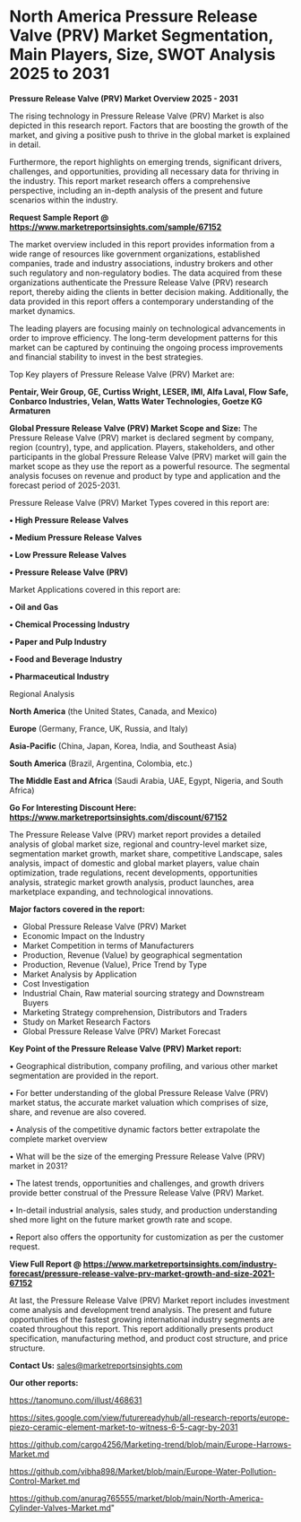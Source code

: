 # North America Pressure Release Valve (PRV) Market Segmentation, Main Players, Size, SWOT Analysis 2025 to 2031

<Strong> Pressure Release Valve (PRV) Market Overview 2025 - 2031</strong>

The rising technology in Pressure Release Valve (PRV) Market is also depicted in this research report. Factors that are boosting the growth of the market, and giving a positive push to thrive in the global market is explained in detail.

Furthermore, the report highlights on emerging trends, significant drivers, challenges, and opportunities, providing all necessary data for thriving in the industry. This report market research offers a comprehensive perspective, including an in-depth analysis of the present and future scenarios within the industry.

<strong>Request Sample Report @ <a href=https://www.marketreportsinsights.com/sample/67152>https://www.marketreportsinsights.com/sample/67152</a></strong>

The market overview included in this report provides information from a wide range of resources like government organizations, established companies, trade and industry associations, industry brokers and other such regulatory and non-regulatory bodies. The data acquired from these organizations authenticate the Pressure Release Valve (PRV) research report, thereby aiding the clients in better decision making. Additionally, the data provided in this report offers a contemporary understanding of the market dynamics.

The leading players are focusing mainly on technological advancements in order to improve efficiency. The long-term development patterns for this market can be captured by continuing the ongoing process improvements and financial stability to invest in the best strategies.

Top Key players of Pressure Release Valve (PRV) Market are:

<strong>Pentair, Weir Group, GE, Curtiss Wright, LESER, IMI, Alfa Laval, Flow Safe, Conbarco Industries, Velan, Watts Water Technologies, Goetze KG Armaturen</strong>

<strong><b>Global Pressure Release Valve (PRV) Market Scope and Size:</b></strong>
The Pressure Release Valve (PRV) market is declared segment by company, region (country), type, and application. Players, stakeholders, and other participants in the global Pressure Release Valve (PRV) market will gain the market scope as they use the report as a powerful resource. The segmental analysis focuses on revenue and product by type and application and the forecast period of 2025-2031.

Pressure Release Valve (PRV) Market Types covered in this report are:

<strong>• High Pressure Release Valves

• Medium Pressure Release Valves

• Low Pressure Release Valves

• Pressure Release Valve (PRV)</strong>

Market Applications covered in this report are:

<strong>• Oil and Gas

• Chemical Processing Industry

• Paper and Pulp Industry

• Food and Beverage Industry

• Pharmaceutical Industry</strong> 

Regional Analysis

<strong>North America</strong> (the United States, Canada, and Mexico)

<strong>Europe</strong> (Germany, France, UK, Russia, and Italy)

<strong>Asia-Pacific</strong> (China, Japan, Korea, India, and Southeast Asia)

<strong>South America</strong> (Brazil, Argentina, Colombia, etc.)

<strong>The Middle East and Africa</strong> (Saudi Arabia, UAE, Egypt, Nigeria, and South Africa)

<strong>Go For Interesting Discount Here: <a href=https://www.marketreportsinsights.com/discount/67152>https://www.marketreportsinsights.com/discount/67152</a></strong>

The Pressure Release Valve (PRV) market report provides a detailed analysis of global market size, regional and country-level market size, segmentation market growth, market share, competitive Landscape, sales analysis, impact of domestic and global market players, value chain optimization, trade regulations, recent developments, opportunities analysis, strategic market growth analysis, product launches, area marketplace expanding, and technological innovations.

<strong><b>Major factors covered in the report:</b></strong>
<ul>
  <li>Global Pressure Release Valve (PRV) Market </li>
  <li>Economic Impact on the Industry</li>
  <li>Market Competition in terms of Manufacturers</li>
  <li>Production, Revenue (Value) by geographical segmentation</li>
  <li>Production, Revenue (Value), Price Trend by Type</li>
  <li>Market Analysis by Application</li>
  <li>Cost Investigation</li>
  <li>Industrial Chain, Raw material sourcing strategy and Downstream Buyers</li>
  <li>Marketing Strategy comprehension, Distributors and Traders</li>
  <li>Study on Market Research Factors</li>
  <li>Global Pressure Release Valve (PRV) Market Forecast</li>
</ul>

<strong><b>Key Point of the Pressure Release Valve (PRV) Market report:</b></strong>

• Geographical distribution, company profiling, and various other market segmentation are provided in the report.

• For better understanding of the global Pressure Release Valve (PRV) market status, the accurate market valuation which comprises of size, share, and revenue are also covered.

• Analysis of the competitive dynamic factors better extrapolate the complete market overview

• What will be the size of the emerging Pressure Release Valve (PRV) market in 2031?

• The latest trends, opportunities and challenges, and growth drivers provide better construal of the Pressure Release Valve (PRV) Market.

• In-detail industrial analysis, sales study, and production understanding shed more light on the future market growth rate and scope.

• Report also offers the opportunity for customization as per the customer request.

<strong><b>View Full Report @ <a href=https://www.marketreportsinsights.com/industry-forecast/pressure-release-valve-prv-market-growth-and-size-2021-67152>https://www.marketreportsinsights.com/industry-forecast/pressure-release-valve-prv-market-growth-and-size-2021-67152</a></b></strong>


At last, the Pressure Release Valve (PRV) Market report includes investment come analysis and development trend analysis. The present and future opportunities of the fastest growing international industry segments are coated throughout this report. This report additionally presents product specification, manufacturing method, and product cost structure, and price structure.

<strong>Contact Us:</strong>
sales@marketreportsinsights.com

<strong>Our other reports:</strong>

<a href=https://tanomuno.com/illust/468631>https://tanomuno.com/illust/468631</a>

<a href=https://sites.google.com/view/futurereadyhub/all-research-reports/europe-piezo-ceramic-element-market-to-witness-6-5-cagr-by-2031>https://sites.google.com/view/futurereadyhub/all-research-reports/europe-piezo-ceramic-element-market-to-witness-6-5-cagr-by-2031</a>

<a href=https://github.com/cargo4256/Marketing-trend/blob/main/Europe-Harrows-Market.md>https://github.com/cargo4256/Marketing-trend/blob/main/Europe-Harrows-Market.md</a>

<a href=https://github.com/vibha898/Market/blob/main/Europe-Water-Pollution-Control-Market.md>https://github.com/vibha898/Market/blob/main/Europe-Water-Pollution-Control-Market.md</a>

<a href=https://github.com/anurag765555/market/blob/main/North-America-Cylinder-Valves-Market.md>https://github.com/anurag765555/market/blob/main/North-America-Cylinder-Valves-Market.md</a>"
